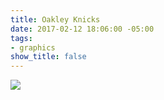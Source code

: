 ```yaml
---
title: Oakley Knicks
date: 2017-02-12 18:06:00 -05:00
tags:
- graphics
show_title: false
---
```


![](/uploads/oakley-knicks.png)
